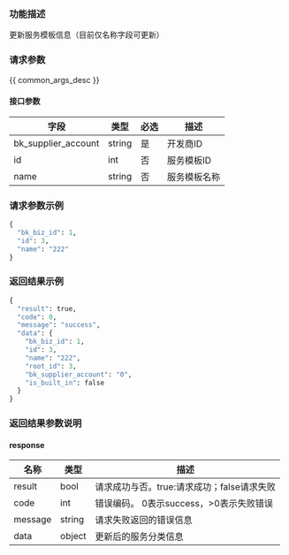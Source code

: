 ### 功能描述

更新服务模板信息（目前仅名称字段可更新）

### 请求参数

{{ common_args_desc }}

#### 接口参数

| 字段                 |  类型      | 必选	   |  描述                 |
|----------------------|------------|--------|-----------------------|
| bk_supplier_account  | string     |是     | 开发商ID       |
| id            | int  | 否   | 服务模板ID |
| name         | string  | 否   | 服务模板名称 |


### 请求参数示例

```python
{
  "bk_biz_id": 1,
  "id": 3,
  "name": "222"
}
```

### 返回结果示例

```python
{
  "result": true,
  "code": 0,
  "message": "success",
  "data": {
    "bk_biz_id": 1,
    "id": 3,
    "name": "222",
    "root_id": 3,
    "bk_supplier_account": "0",
    "is_built_in": false
  }
}
```

### 返回结果参数说明

#### response

| 名称  | 类型  | 描述 |
|---|---|---|
| result | bool | 请求成功与否。true:请求成功；false请求失败 |
| code | int | 错误编码。 0表示success，>0表示失败错误 |
| message | string | 请求失败返回的错误信息 |
| data | object | 更新后的服务分类信息 |

